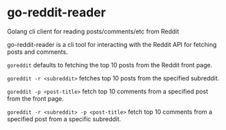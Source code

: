 # go-reddit-reader
Golang cli client for reading posts/comments/etc from Reddit

go-reddit-reader is a cli tool for interacting with the
Reddit API for fetching posts and comments.

`goreddit` defaults to fetching the top 10 posts from the
Reddit front page.

`goreddit -r <subreddit>` fetches top 10 posts from the
specified subreddit.

`goreddit -p <post-title>` fetch top 10 comments from a
specified post from the front page.

`goreddit -r <subreddit> -p <post-title>` fetch top 10
comments from a specified post from a specific subreddit.


